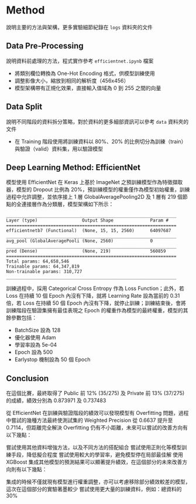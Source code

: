 # Method

說明主要的方法與架構，更多實驗細節紀錄在 `logs` 資料夾的文件

## Data Pre-Processing

說明資料前處理的方法，程式實作參考 `efficientnet.ipynb` 檔案

- 將類別欄位轉換為 One-Hot Encoding 格式，供模型訓練使用
- 調整影像大小，縮放到相同的解析度（456x456）
- 模型架構帶有正規化效果，直接輸入值域為 0 到 255 之間的向量

## Data Split

說明不同階段的資料拆分策略，對於資料的更多細部資訊可以參考 `data` 資料夾的文件

- 在 Training 階段使用將訓練資料以 80%、20% 的比例切分為訓練（train）與驗證（valid）資料集，用以驗證模型

## Deep Learning Method: EfficientNet

模型使用 EfficientNet 在 Keras 上基於 ImageNet 之預訓練模型作為特徵擷取器，模型的 Dropout 比例為 20%，預訓練模型的權重僅作為模型初始權重，訓練過程中允許調整，並依序接上 1 層 GlobalAveragePooling2D 及 1 層有 219 個節點的全連接層作為分類層，模型架構如下所示：

```console
_________________________________________________________________
Layer (type)                 Output Shape              Param #   
=================================================================
efficientnetb7 (Functional)  (None, 15, 15, 2560)      64097687  
_________________________________________________________________
avg_pool (GlobalAveragePooli (None, 2560)              0         
_________________________________________________________________
pred (Dense)                 (None, 219)               560859    
=================================================================
Total params: 64,658,546
Trainable params: 64,347,819
Non-trainable params: 310,727
_________________________________________________________________
```

訓練過程中，採用 Categorical Cross Entropy 作為 Loss Function；此外，若 Loss 在持續 10 個 Epoch 內沒有下降，就將 Learning Rate 設為當前的 0.31 倍，若 Loss 在持續 50 個 Epoch 內沒有下降，就停止訓練；訓練結束後，會將訓練階段在驗證集擁有最佳表現之 Epoch 的權重作為模型的最終權重，模型的其餘參數包括：

- BatchSize 設為 128
- 優化器使用 Adam
- 學習率設為 5e-04
- Epoch 設為 500
- Earlystop 機制設為 50 個 Epoch

## Conclusion

在這個比賽，最終取得了 Public 前 12% (35/275) 及 Private 前 13% (37/275) 的成績，績效分別為 0.873971 及 0.737483

從 EfficientNet 在訓練與驗證階段的績效可以發現模型有 Overfitting 問題，過程中嘗試的幾種方法最終使測試集的 Weighted Precision 從 0.6637 提升至 0.7114，但距離完全解決 Overfitting 仍有不小距離，未來可以嘗試的改善方向有以下幾點：

嘗試使用其他資料增強方法，以及不同方法的搭配組合
嘗試使用正則化等模型訓練手段，降低擬合程度
嘗試使用較大的學習率，避免模型停在局部最佳解
使用 XGBoost 集成其他模型的預測結果可以顯著提升績效，在這個部分的未來改善方向則有以下幾點：

集成的時候不僅就現有模型進行權重調整，亦可以考慮移除部分績效較差的模型，這次在這個部分的實驗著墨較少
嘗試使用更大量的訓練資料，例如：總資料的 30%